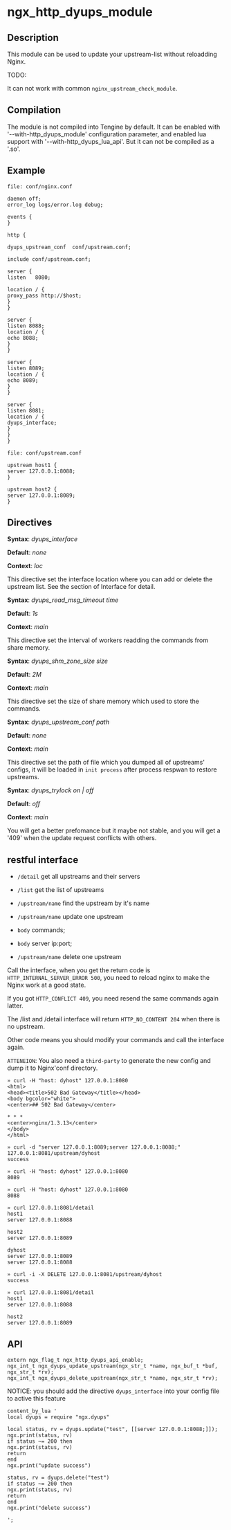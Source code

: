 # ngx_http_dyups_module

## Description

This module can be used to update your upstream-list without reloadding Nginx.

TODO:

It can not work with common `nginx_upstream_check_module`.

## Compilation

The module is not compiled into Tengine by default. It can be enabled with '--with-http_dyups_module'
configuration parameter, and enabled lua support with '--with-http_dyups_lua_api'.
But it can not be compiled as a '.so'.

## Example

```
file: conf/nginx.conf

daemon off;
error_log logs/error.log debug;

events {
}

http {

dyups_upstream_conf  conf/upstream.conf;

include conf/upstream.conf;

server {
listen   8080;

location / {
proxy_pass http://$host;
}
}

server {
listen 8088;
location / {
echo 8088;
}
}

server {
listen 8089;
location / {
echo 8089;
}
}

server {
listen 8081;
location / {
dyups_interface;
}
}
}
```

```
file: conf/upstream.conf
```

```
upstream host1 {
server 127.0.0.1:8088;
}

upstream host2 {
server 127.0.0.1:8089;
}
```

## Directives

**Syntax**: _dyups_interface_

**Default**: _none_

**Context**: _loc_

This directive set the interface location where you can add or delete the upstream list. See the section of Interface for detail.

**Syntax**: _dyups_read_msg_timeout time_

**Default**: _1s_

**Context**: _main_

This directive set the interval of workers readding the commands from share memory.

**Syntax**: _dyups_shm_zone_size size_

**Default**: _2M_

**Context**: _main_

This directive set the size of share memory which used to store the commands.

**Syntax**: _dyups_upstream_conf path_

**Default**: _none_

**Context**: _main_

This directive set the path of file which you dumped all of upstreams' configs, it will be loaded in `init process` after process respwan to restore upstreams.

**Syntax**: _dyups_trylock on | off_

**Default**: _off_

**Context**: _main_

You will get a better prefomance but it maybe not stable, and you will get a '409' when the update request conflicts with others.

## restful interface

*   `/detail`         get all upstreams and their servers
*   `/list`           get the list of upstreams
*   `/upstream/name`  find the upstream by it's name

*   `/upstream/name`  update one upstream
*   `body` commands;
*   `body` server ip:port;

*   `/upstream/name`  delete one upstream

Call the interface, when you get the return code is `HTTP_INTERNAL_SERVER_ERROR 500`, you need to reload nginx to make the Nginx work at a good state.

If you got `HTTP_CONFLICT 409`, you need resend the same commands again latter.

The /list and /detail interface will return `HTTP_NO_CONTENT 204` when there is no upstream.

Other code means you should modify your commands and call the interface again.

`ATTENEION`: You also need a `third-party` to generate the new config and dump it to Nginx'conf directory.

```
» curl -H "host: dyhost" 127.0.0.1:8080
<html>
<head><title>502 Bad Gateway</title></head>
<body bgcolor="white">
<center>## 502 Bad Gateway</center>

* * *
<center>nginx/1.3.13</center>
</body>
</html>

» curl -d "server 127.0.0.1:8089;server 127.0.0.1:8088;" 127.0.0.1:8081/upstream/dyhost
success

» curl -H "host: dyhost" 127.0.0.1:8080
8089

» curl -H "host: dyhost" 127.0.0.1:8080
8088

» curl 127.0.0.1:8081/detail
host1
server 127.0.0.1:8088

host2
server 127.0.0.1:8089

dyhost
server 127.0.0.1:8089
server 127.0.0.1:8088

» curl -i -X DELETE 127.0.0.1:8081/upstream/dyhost
success

» curl 127.0.0.1:8081/detail
host1
server 127.0.0.1:8088

host2
server 127.0.0.1:8089
```

## API

```
extern ngx_flag_t ngx_http_dyups_api_enable;
ngx_int_t ngx_dyups_update_upstream(ngx_str_t *name, ngx_buf_t *buf,
ngx_str_t *rv);
ngx_int_t ngx_dyups_delete_upstream(ngx_str_t *name, ngx_str_t *rv);
```

NOTICE:
you should add the directive `dyups_interface` into your config file to active this feature

```
content_by_lua '
local dyups = require "ngx.dyups"
```

```
local status, rv = dyups.update("test", [[server 127.0.0.1:8088;]]);
ngx.print(status, rv)
if status ~= 200 then
ngx.print(status, rv)
return
end
ngx.print("update success")

status, rv = dyups.delete("test")
if status ~= 200 then
ngx.print(status, rv)
return
end
ngx.print("delete success")

';

```
